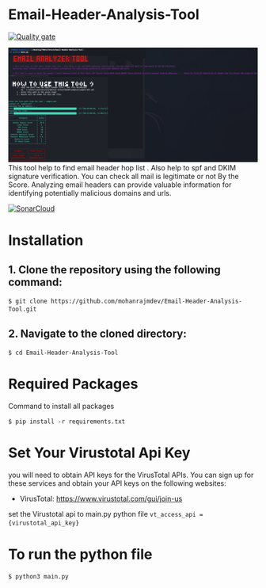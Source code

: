 # Email-Header-Analysis-Tool
[![Quality gate](https://sonarcloud.io/api/project_badges/quality_gate?project=mohanrajmdev_Email-Header-Analysis-Tool)](https://sonarcloud.io/summary/new_code?id=mohanrajmdev_Email-Header-Analysis-Tool)

![Tool image](email-tool.png)
This tool help to find email header hop list . Also help to spf and DKIM signature verification. You can check all mail is legitimate or not By the Score. Analyzing email headers can provide valuable information for identifying potentially malicious domains and urls.

[![SonarCloud](https://sonarcloud.io/images/project_badges/sonarcloud-white.svg)](https://sonarcloud.io/summary/new_code?id=mohanrajmdev_Email-Header-Analysis-Tool)

# Installation

## 1. Clone the repository using the following command: 

    $ git clone https://github.com/mohanrajmdev/Email-Header-Analysis-Tool.git

## 2. Navigate to the cloned directory:

    $ cd Email-Header-Analysis-Tool

# Required Packages
Command to install all packages 

    $ pip install -r requirements.txt

# Set Your Virustotal Api Key 
you will need to obtain API keys for the VirusTotal APIs. You can sign up for these services and obtain your API keys on the following websites:

* VirusTotal: https://www.virustotal.com/gui/join-us

set the Virustotal api to main.py python file
` vt_access_api = {virustotal_api_key} `

# To run the python file

    $ python3 main.py
